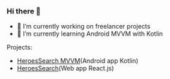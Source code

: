 ### Hi there 👋

- 🔭 I’m currently working on freelancer projects
- 🌱 I’m currently learning Android MVVM with Kotlin

Projects:

- [HeroesSearch MVVM](https://github.com/gunnerxd6/HeroSearchMVVM)(Android app Kotlin)
- [HeroesSearch](https://github.com/gunnerxd6/heroes_search)(Web app React.js)
